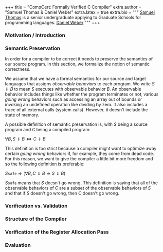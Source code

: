 +++
title = "CompCert: Formally Verified C Compiler"
extra.author = "Samuel Thomas & Daniel Weber"
extra.latex = true
extra.bio = """
  [Samuel Thomas](https://sgtpeacock.com) is a senior undergraduate applying to Graduate Schools for programming languages.
  [Daniel Weber]()
"""
+++

### Motivation / Introduction

### Semantic Preservation
In order for a compiler to be correct it needs to preserve the semantics of our source program. In this section, we formalize the notion of semantic correctness.

We assume that we have a formal semantics for our source and target languages that assigns *observable behaviors* to each program. We write $S \Downarrow B$ to mean $S$ executes with observable behavior $B$. An observable behavior includes things like whether the program terminates or not, various *going wrong* behaviors such as accessing an array out of bounds or invoking an undefined operation like dividing by zero. It also includes a trace of all external calls (system calls). However, it doesn't include the state of memory.

A possible definition of semantic preservation is, with $S$ being a source program and $C$ being a compiled program:

$\forall B, S \Downarrow B \Leftrightarrow C \Downarrow B$

This definition is too strict because a compiler might want to optimize away certain *going wrong* behaviors if, for example, they come from dead code. For this reason, we want to give the compiler a little bit more freedom and so the following definition is preferable:

$S \texttt{safe} \Rightarrow (\forall B, C \Downarrow B \Rightarrow S \Downarrow B)$

$S \texttt{safe}$ means that $S$ doesn't go wrong. This definition is saying that all of the observable behaviors of $C$ are a subset of the observable behaviors of $S$ and that if $S$ doesn't go wrong, then $C$ doesn't go wrong.

### Verification vs. Validation

### Structure of the Compiler

### Verification of the Register Allocation Pass

### Evaluation
